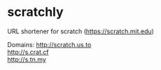 # scratchly

URL shortener for scratch (https://scratch.mit.edu)

Domains:
http://scratch.us.to <br>
http://s.crat.cf <br>
http://s.tn.my
